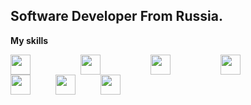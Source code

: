 ## Software Developer From Russia.

**My skills**

<img src="https://cdn.jsdelivr.net/gh/devicons/devicon@latest/icons/java/java-original.svg" width="32" height="32" style="padding-right: 80px;"/><img height="32" width="32" src="https://cdn.simpleicons.org/spring" style="padding-right: 80px;"/><img src="https://cdn.jsdelivr.net/gh/devicons/devicon@latest/icons/postgresql/postgresql-plain.svg" height="32" width="32" style="padding-right: 80px;"/><img height="32" width="32" src="https://cdn.simpleicons.org/mysql" style="padding-right: 80px;"/><img height="32" width="32" src="https://cdn.jsdelivr.net/gh/devicons/devicon@latest/icons/rabbitmq/rabbitmq-original.svg" style="padding-right: 40px;"/><img height="32" width="32" src="https://cdn.simpleicons.org/apachekafka/white" style="padding-right: 40px;"/><img height="32" width="32" src="https://cdn.simpleicons.org/junit5" style="padding-right: 40px;"/>

<!-- **My Wakatime statistics** -->

